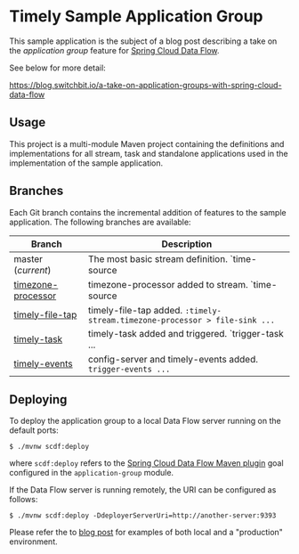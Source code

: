 # Timely Sample Application Group

This sample application is the subject of a blog post describing
a take on the *application group* feature for [Spring Cloud Data Flow](https://cloud.spring.io/spring-cloud-dataflow/).

See below for more detail:

https://blog.switchbit.io/a-take-on-application-groups-with-spring-cloud-data-flow

## Usage

This project is a multi-module Maven project containing the definitions
and implementations for all stream, task and standalone applications used in the
implementation of the sample application.

## Branches

Each Git branch contains the incremental addition of features to the sample application.
The following branches are available:

| Branch | Description |
| --- | --- |
| master (*current*) | The most basic stream definition. `time-source | log-sink` |
| [timezone-processor](https://github.com/donovanmuller/timely-application-group/tree/timezone-processor) | timezone-processor added to stream. `time-source | timezone-processor ... | log-sink` |
| [timely-file-tap](https://github.com/donovanmuller/timely-application-group/tree/timely-file-tap) | timely-file-tap added. `:timely-stream.timezone-processor > file-sink ...` |
| [timely-task](https://github.com/donovanmuller/timely-application-group/tree/timely-task) | timely-task added and triggered. `trigger-task ... | tasklauncher-local` |
| [timely-events](https://github.com/donovanmuller/timely-application-group/tree/timely-events) | config-server and timely-events added. `trigger-events ...` |

## Deploying

To deploy the application group to a local Data Flow server running on the default ports:

```console
$ ./mvnw scdf:deploy
```

where `scdf:deploy` refers to the [Spring Cloud Data Flow Maven plugin](https://github.com/donovanmuller/spring-cloud-dataflow-maven-plugin)
goal configured in the `application-group` module.

If the Data Flow server is running remotely, the URI can be configured as follows:

```console
$ ./mvnw scdf:deploy -DdeployerServerUri=http://another-server:9393
```

Please refer the to [blog post](https://blog.switchbit.io/a-take-on-application-groups-with-spring-cloud-data-flow)
for examples of both local and a "production" environment.

